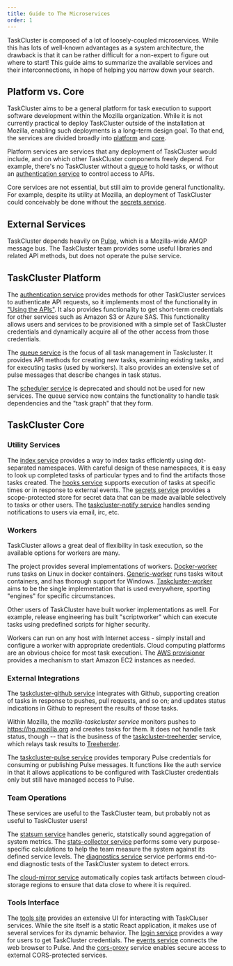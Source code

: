 ```yaml
---
title: Guide to The Microservices
order: 1
---
```


TaskCluster is composed of a lot of loosely-coupled microservices.
While this has lots of well-known advantages as a system architecture, the drawback is that it can be rather difficult for a non-expert to figure out where to start!
This guide aims to summarize the available services and their interconnections, in hope of helping you narrow down your search.

## Platform vs. Core

TaskCluster aims to be a general platform for task execution to support software development within the Mozilla organization.
While it is not currently practical to deploy TaskCluster outside of the installation at Mozilla, enabling such deployments is a long-term design goal.
To that end, the services are divided broadly into [platform](platform) and [core](core).

Platform services are services that any deployment of TaskCluster would include, and on which other TaskCluster components freely depend.
For example, there's no TaskCluster without a [queue](platform/queue) to hold tasks, or without an [authentication service](platform/auth) to control access to APIs.

Core services are not essential, but still aim to provide general functionality.
For example, despite its utility at Mozilla, an deployment of TaskCluster could conceivably be done without the [secrets service](core/secrets).

## External Services

TaskCluster depends heavily on [Pulse](https://pulseguardian.mozilla.org/), which is a Mozilla-wide AMQP message bus.
The TaskCluster team provides some useful libraries and related API methods, but does not operate the pulse service.

## TaskCluster Platform

The [authentication service](platform/auth) provides methods for other TaskCluster services to authenticate API requests, so it implements most of the functionality in ["Using the APIs"](/manual/integrations/apis).
It also provides functionality to get short-term credentials for other services such as Amazon S3 or Azure SAS.
This functionality allows users and services to be provisioned with a simple set of TaskCluster credentials and dynamically acquire all of the other access from those credentials.

The [queue service](platform/queue) is the focus of all task management in Taskcluster.
It provides API methods for creating new tasks, examining existing tasks, and for executing tasks (used by workers).
It also provides an extensive set of pulse messages that describe changes in task status.

The [scheduler service](platform/scheduler) is deprecated and should not be used for new services.
The queue service now contains the functionality to handle task dependencies and the "task graph" that they form.

## TaskCluster Core

### Utility Services

The [index service](core/index) provides a way to index tasks efficiently using dot-separated namespaces.
With careful design of these namespaces, it is easy to look up completed tasks of particular types and to find the artifacts those tasks created.
The [hooks service](core/hooks) supports execution of tasks at specific times or in response to external events.
The [secrets service](core/secrets) provides a scope-protected store for secret data that can be made available selectively to tasks or other users.
The [taskcluster-notify service](core/taskcluster-notify) handles sending notifications to users via email, irc, etc.

### Workers

TaskCluster allows a great deal of flexibility in task execution, so the available options for workers are many.

The project provides several implementations of workers.
[Docker-worker](workers/docker-worker) runs tasks on Linux in docker containers.
[Generic-worker](workers/generic-worker) runs tasks witout containers, and has thorough support for Windows.
[Taskcluster-worker](workers/taskcluster-worker) aims to be the single implementation that is used everywhere, sporting "engines" for specific circumstances.

Other users of TaskCluster have built worker implementations as well.
For example, release engineering has built "scriptworker" which can execute tasks using predefined scripts for higher security.

Workers can run on any host with Internet access - simply install and configure a worker with appropriate credentials.
Cloud computing platforms are an obvious choice for most task executioni.
The [AWS provisioner](core/aws-provisioner) provides a mechanism to start Amazon EC2 instances as needed.

### External Integrations

The [taskcluster-github service](core/github) integrates with Github, supporting creation of tasks in response to pushes, pull requests, and so on; and updates status indications in Github to represent the results of those tasks.

Within Mozilla, the *mozilla-taskcluster service* monitors pushes to https://hg.mozilla.org and creates tasks for them.
It does not handle task status, though -- that is the business of the [taskcluster-treeherder](core/treeherder) service, which relays task results to [Treeherder](https://treeherder.mozilla.org).

The [taskcluster-pulse service](core/taskcluster-pulse) provides temporary Pulse credentials for consuming or publishing Pulse messages.
It functions like the auth service in that it allows applications to be configured with TaskCluster credentials only but still have managed access to Pulse.

### Team Operations

These services are useful to the TaskCluster team, but probably not as useful to TaskCluster users!

The [statsum service](core/statsum) handles generic, statstically sound aggregation of system metrics.
The [stats-collector service](core/stats-collector) performs some very purpose-specific calculations to help the team measure the system against its defined service levels.
The [diagnostics service](core/diagnostics) service performs end-to-end diagnostic tests of the TaskCluster system to detect errors.

The [cloud-mirror service](core/cloud-mirror) automatically copies task artifacts between cloud-storage regions to ensure that data close to where it is required.

### Tools Interface

The [tools site](https://tools.taskcluster.net/) provides an extensive UI for interacting with TaskCluser services.
While the site itself is a static React application, it makes use of several services for its dynamic behavior.
The [login service](core/login) provides a way for users to get TaskCluster credentials.
The [events service](core/events) connects the web browser to Pulse.
And the [cors-proxy](core/cors-proxy) service enables secure access to external CORS-protected services.
